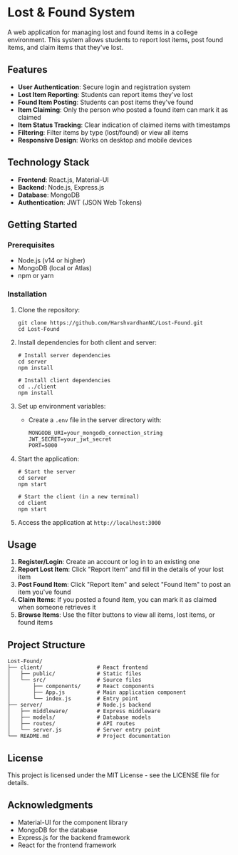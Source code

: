 # Lost & Found System

A web application for managing lost and found items in a college environment. This system allows students to report lost items, post found items, and claim items that they've lost.

## Features

- **User Authentication**: Secure login and registration system
- **Lost Item Reporting**: Students can report items they've lost
- **Found Item Posting**: Students can post items they've found
- **Item Claiming**: Only the person who posted a found item can mark it as claimed
- **Item Status Tracking**: Clear indication of claimed items with timestamps
- **Filtering**: Filter items by type (lost/found) or view all items
- **Responsive Design**: Works on desktop and mobile devices

## Technology Stack

- **Frontend**: React.js, Material-UI
- **Backend**: Node.js, Express.js
- **Database**: MongoDB
- **Authentication**: JWT (JSON Web Tokens)

## Getting Started

### Prerequisites

- Node.js (v14 or higher)
- MongoDB (local or Atlas)
- npm or yarn

### Installation

1. Clone the repository:
   ```
   git clone https://github.com/HarshvardhanNC/Lost-Found.git
   cd Lost-Found
   ```

2. Install dependencies for both client and server:
   ```
   # Install server dependencies
   cd server
   npm install

   # Install client dependencies
   cd ../client
   npm install
   ```

3. Set up environment variables:
   - Create a `.env` file in the server directory with:
     ```
     MONGODB_URI=your_mongodb_connection_string
     JWT_SECRET=your_jwt_secret
     PORT=5000
     ```

4. Start the application:
   ```
   # Start the server
   cd server
   npm start

   # Start the client (in a new terminal)
   cd client
   npm start
   ```

5. Access the application at `http://localhost:3000`

## Usage

1. **Register/Login**: Create an account or log in to an existing one
2. **Report Lost Item**: Click "Report Item" and fill in the details of your lost item
3. **Post Found Item**: Click "Report Item" and select "Found Item" to post an item you've found
4. **Claim Items**: If you posted a found item, you can mark it as claimed when someone retrieves it
5. **Browse Items**: Use the filter buttons to view all items, lost items, or found items

## Project Structure

```
Lost-Found/
├── client/                 # React frontend
│   ├── public/             # Static files
│   └── src/                # Source files
│       ├── components/     # React components
│       ├── App.js          # Main application component
│       └── index.js        # Entry point
├── server/                 # Node.js backend
│   ├── middleware/         # Express middleware
│   ├── models/             # Database models
│   ├── routes/             # API routes
│   └── server.js           # Server entry point
└── README.md               # Project documentation
```

## License

This project is licensed under the MIT License - see the LICENSE file for details.

## Acknowledgments

- Material-UI for the component library
- MongoDB for the database
- Express.js for the backend framework
- React for the frontend framework 